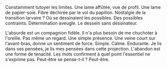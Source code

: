 Constamment tutoyer les limites. Une lame affûtée, vue de profil. Une lame de papier-soie. Fibre déchirée par le vol du papillon. Nostalgie de la transition larvaire ? Où se dessinaient les possibles. Des possibles contraints. Détermination aveugle. Le dessein sans dessinateur.

L'absurde est un compagnion fidèle. Il n'a plus besoin de me chuchoter à l'oreille. Pas même un regard. Une simple présence. Une veine court sur l'avant-bras, donne un sentiment de force. Simple. Calme. Endurante. Je lis dans ses pensées, je lis mes pensées dans cette projection. L'abandon est une forme de tenacité. Les mots confirment à quel point l'essentiel ne s'exprime pas. Peut-être se pense-t-il ? Peut-être.
